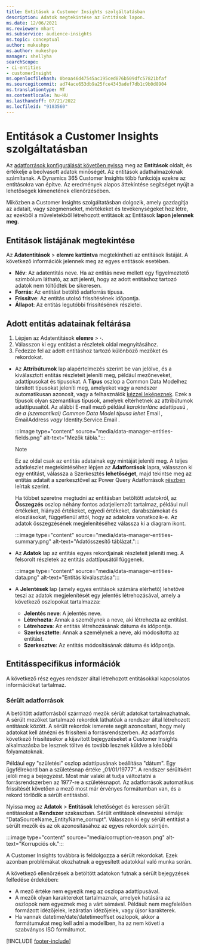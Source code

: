 ```yaml
---
title: Entitások a Customer Insights szolgáltatásban
description: Adatok megtekintése az Entitások lapon.
ms.date: 12/06/2021
ms.reviewer: mhart
ms.subservice: audience-insights
ms.topic: conceptual
author: mukeshpo
ms.author: mukeshpo
manager: shellyha
searchScope:
- ci-entities
- customerInsight
ms.openlocfilehash: 0beaa46d47545ac195ced876b509dfc57821bfaf
ms.sourcegitcommit: ad74ace653db9a25fce4343adef7db1c9b0d8904
ms.translationtype: MT
ms.contentlocale: hu-HU
ms.lasthandoff: 07/21/2022
ms.locfileid: "9183560"
---
```

# <a name="entities-in-customer-insights"></a>Entitások a Customer Insights szolgáltatásban

Az [adatforrások konfigurálását követően nyissa](data-sources.md) meg az **Entitások** oldalt, és értékelje a beolvasott adatok minőségét. Az entitások adathalmazoknak számítanak. A Dynamics 365 Customer Insights több funkciója ezekre az entitásokra van építve. Az eredmények alapos áttekintése segítséget nyújt a lehetőségek kimenetének ellenőrzésében.

Miközben a Customer Insights szolgáltatásban dolgozik, amely gazdagítja az adatait, vagy szegmenseket, mértékeket és tevékenységeket hoz létre, az ezekből a műveletekből létrehozott entitások az Entitások **lapon jelennek meg**.

## <a name="view-a-list-of-entities"></a>Entitások listájának megtekintése

Az **Adatentitások** > **elemre kattintva** megtekintheti az entitások listáját. A következő információk jelennek meg az egyes entitások esetében.

- **Név**: Az adatentitás neve. Ha az entitás neve mellett egy figyelmeztető szimbólum látható, az azt jelenti, hogy az adott entitáshoz tartozó adatok nem töltődtek be sikeresen.
- **Forrás**: Az entitást betöltő adatforrás típusa.
- **Frissítve**: Az entitás utolsó frissítésének időpontja.
- **Állapot**: Az entitás legutóbbi frissítésének részletei.

## <a name="explore-a-specific-entitys-data"></a>Adott entitás adatainak feltárása

1. Lépjen az Adatentitások **elemre** > **·**.
1. Válasszon ki egy entitást a részletek oldal megnyitásához.  
1. Fedezze fel az adott entitáshoz tartozó különböző mezőket és rekordokat.

- Az **Attribútumok** lap alapértelmezés szerint be van jelölve, és a kiválasztott entitás részleteit jeleníti meg, például mezőneveket, adattípusokat és típusokat. A **Típus** oszlop a Common Data Modelhez társított típusokat jeleníti meg, amelyeket vagy a rendszer automatikusan azonosít, vagy a felhasználók [kézzel leképeznek](map-entities.md). Ezek a típusok olyan szemantikus típusok, amelyek eltérhetnek az attribútumok adattípusaitól. Az alábbi E-mail mező például *karakterlánc* adattípusú *, de a (szemantikai) Common Data Model típusa lehet* Email *,* EmailAddress *vagy* Identity.Service.Email *.*

   :::image type="content" source="media/data-manager-entities-fields.png" alt-text="Mezők tábla.":::

   > [!NOTE]
   > Ez az oldal csak az entitás adatainak egy mintáját jeleníti meg. A teljes adatkészlet megtekintéséhez lépjen az **Adatforrások** lapra, válasszon ki egy entitást, válassza a Szerkesztés **lehetőséget**, majd tekintse meg az entitás adatait a szerkesztővel az Power Query Adatforrások [részben](data-sources.md) leírtak szerint.

   Ha többet szeretne megtudni az entitásban betöltött adatokról, az **Összegzés** oszlop néhány fontos adatjellemzőt tartalmaz, például null értékeket, hiányzó értékeket, egyedi értékeket, darabszámokat és eloszlásokat, függetlenül attól, hogy az adatokra vonatkozik-e. Az adatok összegzésének megjelenítéséhez válassza ki a diagram ikont.

   :::image type="content" source="media/data-manager-entities-summary.png" alt-text="Adatösszesítő táblázat.":::

- Az **Adatok** lap az entitás egyes rekordjainak részleteit jeleníti meg. A felsorolt részletek az entitás adattípusától függenek.

   :::image type="content" source="media/data-manager-entities-data.png" alt-text="Entitás kiválasztása":::

- A **Jelentések** lap (amely egyes entitások számára elérhető) lehetővé teszi az adatok megjelenítését egy jelentés létrehozásával, amely a következő oszlopokat tartalmazza:

  - **Jelentés neve**: A jelentés neve.
  - **Létrehozta**: Annak a személynek a neve, aki létrehozta az entitást.
  - **Létrehozva**: Az entitás létrehozásának dátuma és időpontja.
  - **Szerkesztette**: Annak a személynek a neve, aki módosította az entitást.
  - **Szerkesztve**: Az entitás módosításának dátuma és időpontja.

## <a name="entity-specific-information"></a>Entitásspecifikus információk

A következő rész egyes rendszer által létrehozott entitásokkal kapcsolatos információkat tartalmaz.

### <a name="corrupted-data-sources"></a>Sérült adatforrások

A betöltött adatforrásból származó mezők sérült adatokat tartalmazhatnak. A sérült mezőket tartalmazó rekordok láthatóak a rendszer által létrehozott entitások között. A sérült rekordok ismerete segít azonosítani, hogy mely adatokat kell átnézni és frissíteni a forrásrendszerben. Az adatforrás következő frissítésekor a kijavított bejegyzéseket a Customer Insights alkalmazásba be lesznek töltve és tovább lesznek küldve a későbbi folyamatoknak. 

Például egy "születési" oszlop adattípusának beállítása "dátum". Egy ügyfélrekord ban a születésnap értéke „01/01/19777”. A rendszer sérültként jelöli meg a bejegyzést. Most már valaki át tudja változtatni a forrásrendszerben az 1977-re a születésnapot. Az adatforrások automatikus frissítését követően a mező most már érvényes formátumban van, és a rekord törlődik a sérült entitásból.

Nyissa meg az **Adatok** > **Entitások** lehetőséget és keressen sérült entitásokat a **Rendszer** szakaszban. Sérült entitások elnevezési sémája: "DataSourceName_EntityName_corrupt". Válasszon ki egy sérült entitást a sérült mezők és az ok azonosításához az egyes rekordok szintjén.

   :::image type="content" source="media/corruption-reason.png" alt-text="Korrupciós ok.":::

A Customer Insights továbbra is feldolgozza a sérült rekordokat. Ezek azonban problémákat okozhatnak a egyesített adatokkal való munka során.

A következő ellenőrzések a betöltött adatokon futnak a sérült bejegyzések felfedése érdekében:

- A mező értéke nem egyezik meg az oszlopa adattípusával.
- A mezők olyan karaktereket tartalmaznak, amelyek hatására az oszlopok nem egyeznek meg a várt sémával. Például: nem megfelelően formázott idézőjelek, lezáratlan idézőjelek, vagy újsor karakterek.
- Ha vannak datetime/date/datetimeoffset oszlopok, akkor a formátumukat meg kell adni a modellben, ha az nem követi a szabványos ISO formátumot.

[!INCLUDE [footer-include](includes/footer-banner.md)]
